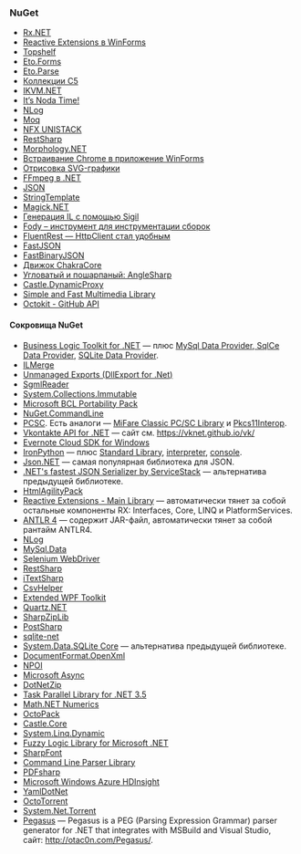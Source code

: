 ﻿### NuGet

* [Rx.NET](RxNET.md)
* [Reactive Extensions в WinForms](RxWinForms.md)
* [Topshelf](Topshelf.md)
* [Eto.Forms](EtoForms.md)
* [Eto.Parse](EtoParse.md)
* [Коллекции C5](C5.md)
* [IKVM.NET](IKVM.md)
* [It’s Noda Time!](Noda.md)
* [NLog](NLog.md)
* [Moq](Moq.md)
* [NFX UNISTACK](NFX.md)
* [RestSharp](RestSharp.md)
* [Morphology.NET](MorphologyNET.md)
* [Встраивание Chrome в приложение WinForms](Cef.md)
* [Отрисовка SVG-графики](Svg.md)
* [FFmpeg в .NET](FFmpeg.md)
* [JSON](JSON.md)
* [StringTemplate](StringTemplate.md)
* [Magick.NET](MagickNET.md)
* [Генерация IL с помощью Sigil](Sigil.md)
* [Fody – инструмент для инструментации сборок](Fody.md)
* [FluentRest — HttpClient стал удобным](FluentRest.md)
* [FastJSON](FastJSON.md)
* [FastBinaryJSON](FastBinaryJSON.md)
* [Движок ChakraCore](ChakraCore.md)
* [Угловатый и пошарпаный: AngleSharp](AngleSharp.md)
* [Castle.DynamicProxy](CastleDynamicProxy.md)
* [Simple and Fast Multimedia Library](SFML.md)
* [Octokit - GitHub API](Oktokit.md)

#### Сокровища NuGet

<ul>
	<li><a href="https://www.nuget.org/packages/BLToolkit/" target="_blank">Business Logic Toolkit for .NET</a> — плюс <a href="https://www.nuget.org/packages/BLToolkit.MySql/" target="_blank">MySql Data Provider</a>,<a href="https://www.nuget.org/packages/BLToolkit.SqlCe/" target="_blank"> SqlCe Data Provider</a>, <a href="https://www.nuget.org/packages/BLToolkit.SQLite/" target="_blank">SQLite Data Provider</a>.</li>
	<li><a href="https://www.nuget.org/packages/ilmerge/" target="_blank">ILMerge</a></li>
	<li><a href="https://www.nuget.org/packages/UnmanagedExports/" target="_blank">Unmanaged Exports (DllExport for .Net)</a></li>
	<li><a href="https://www.nuget.org/packages/SgmlReader/" target="_blank">SgmlReader</a></li>
	<li><a href="https://www.nuget.org/packages/System.Collections.Immutable/" target="_blank">System.Collections.Immutable</a></li>
	<li><a href="https://www.nuget.org/packages/Microsoft.Bcl/" target="_blank">Microsoft BCL Portability Pack</a></li>
	<li><a href="https://www.nuget.org/packages/NuGet.CommandLine/" target="_blank">NuGet.CommandLine</a></li>
	<li><a href="https://www.nuget.org/packages/PCSC/" target="_blank">PCSC</a>. Есть аналоги — <a href="https://www.nuget.org/packages/MiFare/" target="_blank">MiFare Classic PC/SC Library</a> и <a href="https://www.nuget.org/packages/Pkcs11Interop/" target="_blank">Pkcs11Interop</a>.</li>
	<li><a href="https://www.nuget.org/packages/VkNet/" target="_blank">Vkontakte API for .NET</a> — сайт см. <a href="https://vknet.github.io/vk/" target="_blank">https://vknet.github.io/vk/</a></li>
	<li><a href="https://www.nuget.org/packages/evernote-cloud-sdk-windows/" target="_blank">Evernote Cloud SDK for Windows</a></li>
	<li><a href="https://www.nuget.org/packages/IronPython/" target="_blank">IronPython</a> — плюс <a href="https://www.nuget.org/packages/IronPython.StdLib/" target="_blank">Standard Library</a>, <a href="https://www.nuget.org/packages/IronPython.Interpreter/" target="_blank">interpreter</a>, <a href="https://www.nuget.org/packages/IronPythonConsole/" target="_blank">console</a>.</li>
	<li><a href="https://www.nuget.org/packages/Newtonsoft.Json/8.0.1-beta1" target="_blank">Json.NET</a> — самая популярная библиотека для JSON.</li>
	<li><a href="https://www.nuget.org/packages/ServiceStack.Text/" target="_blank">.NET's fastest JSON Serializer by ServiceStack</a> — альтернатива предыдущей библиотеке.</li>
	<li><a href="https://www.nuget.org/packages/HtmlAgilityPack/" target="_blank">HtmlAgilityPack</a></li>
	<li><a href="https://www.nuget.org/packages/Rx-Main/" target="_blank">Reactive Extensions - Main Library</a> — автоматически тянет за собой остальные компоненты RX: Interfaces, Core, LINQ и PlatformServices.</li>
	<li><a href="https://www.nuget.org/packages/Antlr4/" target="_blank">ANTLR 4</a> — содержит JAR-файл, автоматически тянет за собой рантайм ANTLR4.</li>
	<li><a href="https://www.nuget.org/packages/NLog/" target="_blank">NLog</a></li>
	<li><a href="https://www.nuget.org/packages/MySql.Data/" target="_blank">MySql.Data</a></li>
	<li><a href="https://www.nuget.org/packages/Selenium.WebDriver/" target="_blank">Selenium WebDriver</a></li>
	<li><a href="https://www.nuget.org/packages/RestSharp/" target="_blank">RestSharp</a></li>
	<li><a href="https://www.nuget.org/packages/iTextSharp/" target="_blank">iTextSharp</a></li>
	<li><a href="https://www.nuget.org/packages/CsvHelper/" target="_blank">CsvHelper</a></li>
	<li><a href="https://www.nuget.org/packages/Extended.Wpf.Toolkit/" target="_blank">Extended WPF Toolkit</a></li>
	<li><a href="https://www.nuget.org/packages/Quartz/" target="_blank">Quartz.NET</a></li>
	<li><a href="https://www.nuget.org/packages/SharpZipLib/" target="_blank">SharpZipLib</a></li>
	<li><a href="https://www.nuget.org/packages/PostSharp/" target="_blank">PostSharp</a></li>
	<li><a href="https://www.nuget.org/packages/sqlite-net/" target="_blank">sqlite-net</a></li>
	<li><a href="https://www.nuget.org/packages/System.Data.SQLite.Core/">System.Data.SQLite Core</a> — альтернатива предыдущей библиотеке.</li>
	<li><a href="https://www.nuget.org/packages/DocumentFormat.OpenXml/" target="_blank">DocumentFormat.OpenXml</a></li>
	<li><a href="https://www.nuget.org/packages/NPOI/" target="_blank">NPOI</a></li>
	<li><a href="https://www.nuget.org/packages/Microsoft.Bcl.Async/" target="_blank">Microsoft Async</a></li>
	<li><a href="https://www.nuget.org/packages/DotNetZip/" target="_blank">DotNetZip</a></li>
	<li><a href="https://www.nuget.org/packages/TaskParallelLibrary/" target="_blank">Task Parallel Library for .NET 3.5</a></li>
	<li><a href="https://www.nuget.org/packages/MathNet.Numerics/" target="_blank">Math.NET Numerics</a></li>
	<li><a href="https://www.nuget.org/packages/OctoPack/" target="_blank">OctoPack</a></li>
	<li><a href="https://www.nuget.org/packages/Castle.Core/" target="_blank">Castle.Core</a></li>
	<li><a href="https://www.nuget.org/packages/System.Linq.Dynamic/" target="_blank">System.Linq.Dynamic</a></li>
	<li><a href="https://www.nuget.org/packages/FuzzyLogicLibrary/" target="_blank">Fuzzy Logic Library for Microsoft .NET</a></li>
	<li><a href="https://www.nuget.org/packages/SharpFont/">SharpFont</a></li>
	<li><a href="https://www.nuget.org/packages/CommandLineParser/" target="_blank">Command Line Parser Library</a></li>
	<li><a href="https://www.nuget.org/packages/PdfSharp/" target="_blank">PDFsharp</a></li>
	<li><a href="https://www.nuget.org/packages/Microsoft.Hadoop.Avro/" target="_blank">Microsoft Windows Azure HDInsight</a></li>
	<li><a href="https://www.nuget.org/packages/YamlDotNet/" target="_blank">YamlDotNet</a></li>
	<li><a href="https://www.nuget.org/packages/OctoTorrent" target="_blank">OctoTorrent</a></li>
	<li><a href="https://www.nuget.org/packages/System.Net.Torrent/" target="_blank">System.Net.Torrent</a></li>
	<li><a href="https://www.nuget.org/packages/Pegasus/" target="_blank">Pegasus</a> — Pegasus is a PEG (Parsing Expression Grammar) parser generator for .NET that integrates with MSBuild and Visual Studio, сайт: <a href="http://otac0n.com/Pegasus/" target="_blank">http://otac0n.com/Pegasus/</a>.</li>
</ul>